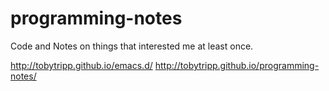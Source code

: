 # programming-notes
Code and Notes on things that interested me at least once.

http://tobytripp.github.io/emacs.d/
http://tobytripp.github.io/programming-notes/
